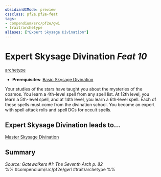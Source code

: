 ```yaml
---
obsidianUIMode: preview
cssclass: pf2e,pf2e-feat
tags:
- compendium/src/pf2e/gw1
- trait/archetype
aliases: ["Expert Skysage Divination"]
---
```

# Expert Skysage Divination  *Feat 10*  
[archetype](archetype.md "Archetype Feat Trait")  

- **Prerequisites**: [Basic Skysage Divination](basic-skysage-divination-gw1.md)

Your studies of the stars have taught you about the mysteries of the cosmos. You learn a 4th-level spell from any spell list. At 12th level, you learn a 5th-level spell, and at 14th level, you learn a 6th-level spell. Each of these spells must come from the divination school. You become an expert with spell attack rolls and spell DCs for occult spells.

## Expert Skysage Divination leads to...

[Master Skysage Divination](master-skysage-divination-gw1.md)

## Summary

*Source: Gatewalkers #1: The Seventh Arch p. 82*  
%% #compendium/src/pf2e/gw1 #trait/archetype %%